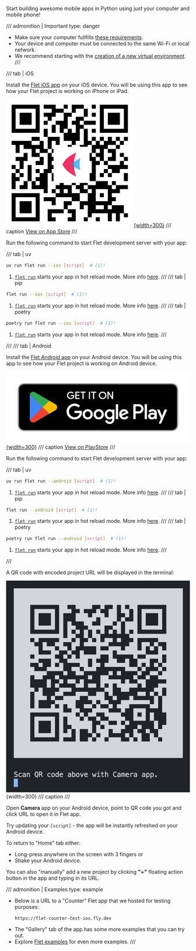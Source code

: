 Start building awesome mobile apps in Python using just your computer and mobile phone!

/// admonition | Important
    type: danger
- Make sure your computer fullfills [these requirements](installation.md#prerequisites).
- Your device and computer must be connected to the same Wi-Fi or local network.
- We recommend starting with the [creation of a new virtual environment](installation.md#creating-a-virtual-environment-venv).
///


/// tab | iOS

Install the [Flet iOS app](https://apps.apple.com/app/flet/id1624979699) on your iOS device.
You will be using this app to see how your Flet project is working on iPhone or iPad.

[![Get it on App Store](../assets/getting-started/testing-on-ios/qr-code.jpg){width=300}](https://apps.apple.com/app/flet/id1624979699)
/// caption
[View on App Store](https://apps.apple.com/app/flet/id1624979699)
///

Run the following command to start Flet development server with your app:

/// tab | uv
```bash
uv run flet run --ios [script]  # (1)!
```

1. [`flet run`](../cli/run.md) starts your app in hot reload mode. More info [here](running-app.md).
///
/// tab | pip
```bash
flet run --ios [script]  # (1)!
```

1. [`flet run`](../cli/run.md) starts your app in hot reload mode. More info [here](running-app.md#watching-for-changes).
///
/// tab | poetry
```bash
poetry run flet run --ios [script]  # (1)!
```

1. [`flet run`](../cli/run.md) starts your app in hot reload mode. More info [here](running-app.md#watching-for-changes).
///

///
/// tab | Android

Install the [Flet Android app](https://play.google.com/store/apps/details?id=com.appveyor.flet) on your Android device.
You will be using this app to see how your Flet project is working on Android device.

[![Get it on Google Play](../assets/getting-started/testing-on-android/google-play-badge.png){width=300}](https://play.google.com/store/apps/details?id=com.appveyor.flet)
/// caption
[View on PlayStore](https://play.google.com/store/apps/details?id=com.appveyor.flet)
///

Run the following command to start Flet development server with your app:

/// tab | uv
```bash
uv run flet run --android [script]  # (1)!
```

1. [`flet run`](../cli/run.md) starts your app in hot reload mode. More info [here](running-app.md).
///
/// tab | pip
```bash
flet run --android [script]  # (1)!
```

1. [`flet run`](../cli/run.md) starts your app in hot reload mode. More info [here](running-app.md#watching-for-changes).
///
/// tab | poetry
```bash
poetry run flet run --android [script]  # (1)!
```

1. [`flet run`](../cli/run.md) starts your app in hot reload mode. More info [here](running-app.md#watching-for-changes).
///

///

A QR code with encoded project URL will be displayed in the terminal:

![app-qr-code](../assets/getting-started/testing-on-ios/app-qr-code.png){width=300}
/// caption
///

Open **Camera** app on your Android device, point to QR code you got and click URL to open it in Flet app.

Try updating your `[script]` - the app will be instantly refreshed on your Android device.

To return to "Home" tab either:

* Long-press anywhere on the screen with 3 fingers or
* Shake your Android device.

You can also "manually" add a new project by clicking **"+"** floating action button in the app and typing in its URL.

/// admonition | Examples
    type: example

- Below is a URL to a "Counter" Flet app that we hosted for testing purposes:
    ```
    https://flet-counter-test-ios.fly.dev
    ```
- The "Gallery" tab of the app has some more examples that you can try out.
- Explore [Flet examples](https://github.com/flet-dev/examples/tree/main/python) for even more examples.
///

